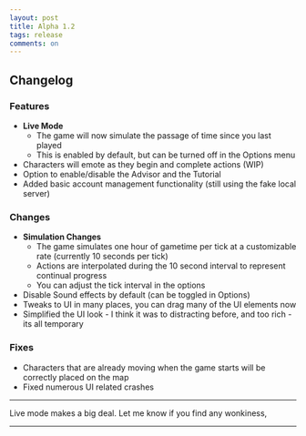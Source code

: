```yaml
---
layout: post
title: Alpha 1.2
tags: release
comments: on
---
```


## Changelog

### Features

* **Live Mode**
  * The game will now simulate the passage of time since you last played
  * This is enabled by default, but can be turned off in the Options menu
* Characters will emote as they begin and complete actions (WIP)
* Option to enable/disable the Advisor and the Tutorial
* Added basic account management functionality (still using the fake local server)

### Changes

* **Simulation Changes**
  * The game simulates one hour of gametime per tick at a customizable rate (currently 10 seconds per tick)
  * Actions are interpolated during the 10 second interval to represent continual progress
  * You can adjust the tick interval in the options
* Disable Sound effects by default (can be toggled in Options)
* Tweaks to UI in many places, you can drag many of the UI elements now
* Simplified the UI look - I think it was to distracting before, and too rich - its all temporary

### Fixes

* Characters that are already moving when the game starts will be correctly placed on the map
* Fixed numerous UI related crashes

---

Live mode makes a big deal. Let me know if you find any wonkiness,

---

[alpha1-zoomedout]: /public/images/posts/16MAY19/alpha1-zoomedout.jpg
[alpha1-settlement]: /public/images/posts/16MAY19/alpha1-settlement.jpg
[alpha1-building]: /public/images/posts/16MAY19/alpha1-building.jpg
[alpha1-character]: /public/images/posts/16MAY19/alpha1-character.jpg
[alpha1-transfer]: /public/images/posts/16MAY19/alpha1-transfer.jpg
[alpha1-moving]: /public/images/posts/16MAY19/alpha1-moving.jpg
[alpha1-rankings]: /public/images/posts/16MAY19/alpha1-rankings.jpg

